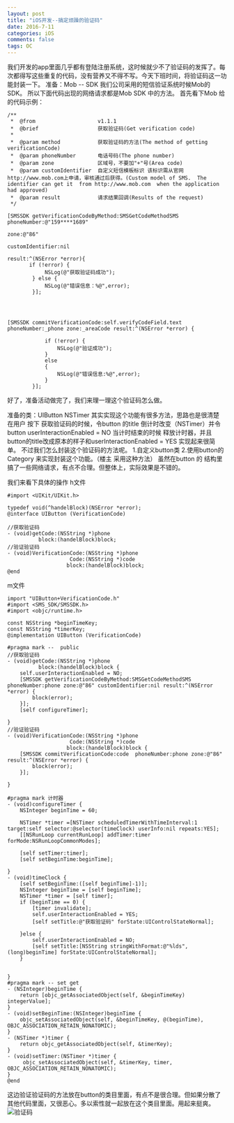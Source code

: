 ```yaml
---
layout: post
title: "iOS开发--搞定烦躁的验证码"
date: 2016-7-11 
categories: iOS
comments: false
tags: OC 
---
```


我们开发的app里面几乎都有登陆注册系统，这时候就少不了验证码的发挥了。每次都得写这些重复的代码，没有营养又不得不写。今天下班时间，将验证码这一功能封装一下。
准备：Mob -- SDK
我们公司采用的短信验证系统时候Mob的SDK。
所以下面代码出现的网络请求都是Mob SDK 中的方法。
首先看下Mob 给的代码示例：
<!-- more -->
```
/**
 *  @from                    v1.1.1
 *  @brief                   获取验证码(Get verification code)
 *
 *  @param method            获取验证码的方法(The method of getting verificationCode)
 *  @param phoneNumber       电话号码(The phone number)
 *  @param zone              区域号，不要加"+"号(Area code)
 *  @param customIdentifier  自定义短信模板标识 该标识需从官网http://www.mob.com上申请，审核通过后获得。(Custom model of SMS.  The identifier can get it  from http://www.mob.com  when the application had approved)
 *  @param result            请求结果回调(Results of the request)
 */

[SMSSDK getVerificationCodeByMethod:SMSGetCodeMethodSMS phoneNumber:@"159****1689"
                                                               zone:@"86"
                                                   customIdentifier:nil
                                                             result:^(NSError *error){
       if (!error) {
            NSLog(@"获取验证码成功");
        } else {
            NSLog(@"错误信息：%@",error);
        }];




[SMSSDK commitVerificationCode:self.verifyCodeField.text phoneNumber:_phone zone:_areaCode result:^(NSError *error) {

            if (!error) {
                NSLog(@"验证成功");
            }
            else
            {
                NSLog(@"错误信息:%@",error);
            }
        }];
```
好了，准备活动做完了，我们来理一理这个验证码怎么做。

准备的类：UIButton NSTimer
其实实现这个功能有很多方法，思路也是很清楚
在用户 按下 获取验证码的时候，令button 的title 倒计时改变（NSTimer）并令button userInteractionEnabled = NO 当计时结束的时候 释放计时器，并且button的title改成原本的样子和userInteractionEnabled = YES
实现起来很简单。
不过我们怎么封装这个验证码的方法呢。
1.自定义button类
2.使用button的Category 来实现封装这个功能。（楼主 采用这种方法）
虽然在button 的 结构里搞了一些网络请求，有点不合理。但整体上，实际效果是不错的。

我们来看下具体的操作
h文件

```
#import <UIKit/UIKit.h>

typedef void(^handelBlock)(NSError *error);
@interface UIButton (VerificationCode)

//获取验证码
- (void)getCode:(NSString *)phone
          block:(handelBlock)block;
//验证验证码
- (void)VerificationCode:(NSString *)phone
                    Code:(NSString *)code
                   block:(handelBlock)block;
@end
```
m文件
```
import "UIButton+VerificationCode.h"
#import <SMS_SDK/SMSSDK.h>
#import <objc/runtime.h>

const NSString *beginTimeKey;
const NSString *timerKey;
@implementation UIButton (VerificationCode)

#pragma mark --  public
//获取验证码
- (void)getCode:(NSString *)phone
          block:(handelBlock)block {
    self.userInteractionEnabled = NO;
    [SMSSDK getVerificationCodeByMethod:SMSGetCodeMethodSMS phoneNumber:phone zone:@"86" customIdentifier:nil result:^(NSError *error) {
        block(error);
    }];
    [self configureTimer];

}
//验证验证码
- (void)VerificationCode:(NSString *)phone
                    Code:(NSString *)code
                   block:(handelBlock)block {
    [SMSSDK commitVerificationCode:code  phoneNumber:phone zone:@"86" result:^(NSError *error) {
        block(error);
    }];

}

#pragma mark 计时器
- (void)configureTimer {
    NSInteger beginTime = 60;

    NSTimer *timer =[NSTimer scheduledTimerWithTimeInterval:1 target:self selector:@selector(timeClock) userInfo:nil repeats:YES];
    [[NSRunLoop currentRunLoop] addTimer:timer forMode:NSRunLoopCommonModes];

    [self setTimer:timer];
    [self setBeginTime:beginTime];

}
- (void)timeClock {
    [self setBeginTime:([self beginTime]-1)];
    NSInteger beginTime = [self beginTime];
    NSTimer *timer = [self timer];
    if (beginTime == 0) {
        [timer invalidate];
        self.userInteractionEnabled = YES;
        [self setTitle:@"获取验证码" forState:UIControlStateNormal];

    }else {
        self.userInteractionEnabled = NO;
        [self setTitle:[NSString stringWithFormat:@"%lds",(long)beginTime] forState:UIControlStateNormal];
    }


}
#pragma mark -- set get
- (NSInteger)beginTime {
    return [objc_getAssociatedObject(self, &beginTimeKey) integerValue];
}
- (void)setBeginTime:(NSInteger)beginTime {
    objc_setAssociatedObject(self, &beginTimeKey, @(beginTime), OBJC_ASSOCIATION_RETAIN_NONATOMIC);
}
- (NSTimer *)timer {
    return objc_getAssociatedObject(self, &timerKey);
}
- (void)setTimer:(NSTimer *)timer {
     objc_setAssociatedObject(self, &timerKey, timer, OBJC_ASSOCIATION_RETAIN_NONATOMIC);
}
@end
```
这边验证验证码的方法放在button的类目里面，有点不是很合理。但如果分散了其他代码里面，又很恶心。多以索性就一起放在这个类目里面。用起来挺爽。
        ![验证码](/assets/blogImg/验证码.gif)


